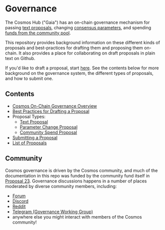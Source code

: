# Governance

The Cosmos Hub ("Gaia") has an on-chain governance mechanism for passing 
[text proposals](./text), 
changing [consensus parameters](./params-change), 
and spending [funds from the community pool](./community-pool-spend).

This repository provides background information on these different kinds of proposals
and best-practices for drafting them and proposing them on-chain. 
It also provides a place for collaborating on draft proposals in plain text on Github.

If you'd like to draft a proposal, start [here](./best_practices.md).
See the contents below for more background on the governance system,
the different types of proposals, and how to submit one.

## Contents

- [Cosmos On-Chain Governance Overview](./overview.md)
- [Best Practices for Drafting a Proposal](./best_practices.md)
- Proposal Types:
    - [Text Proposal](./text)
    - [Parameter Change Proposal](./params-change)
    - [Community Spend Proposal](./community-pool-spend)
- [Submitting a Proposal](./submitting.md)
- [List of Proposals](./proposals)

## Community

Cosmos governance is driven by the Cosmos community, and much of the documentation in
this repo was funded by the community fund itself in 
[Proposal 23](https://www.mintscan.io/cosmos/proposals/23). 
Governance discussions happens in a number of places moderated by diverse
community members, including:

- [Forum](http://forum.cosmos.network/)
- [Discord](https://discord.gg/W8trcGV)
- [Reddit](http://reddit.com/r/cosmosnetwork)
- [Telegram (Governance Working Group)](https://t.me/hubgov)
- anywhere else you might interact with members of the Cosmos community!

